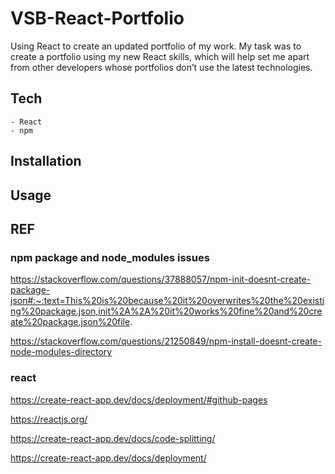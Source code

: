# VSB-React-Portfolio
Using React to create an updated portfolio of my work.
My task was to create a portfolio using my new React skills, which will help set me apart from other developers whose portfolios don’t use the latest technologies. 

## Tech

    - React
    - npm

## Installation

## Usage 

## REF

### npm package and node_modules issues 
https://stackoverflow.com/questions/37888057/npm-init-doesnt-create-package-json#:~:text=This%20is%20because%20it%20overwrites%20the%20existing%20package.json,init%2A%2A%20it%20works%20fine%20and%20create%20package.json%20file.

https://stackoverflow.com/questions/21250849/npm-install-doesnt-create-node-modules-directory

### react
https://create-react-app.dev/docs/deployment/#github-pages

https://reactjs.org/

https://create-react-app.dev/docs/code-splitting/

https://create-react-app.dev/docs/deployment/
